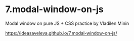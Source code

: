 # 7.modal-window-on-js

Modal window on pure JS + CSS practice by Vladilen Minin

https://ideasaveleva.github.io/7.modal-window-on-js/
